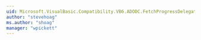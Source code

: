 ```yaml
---
uid: Microsoft.VisualBasic.Compatibility.VB6.ADODC.FetchProgressDelegate
author: "stevehoag"
ms.author: "shoag"
manager: "wpickett"
---
```

